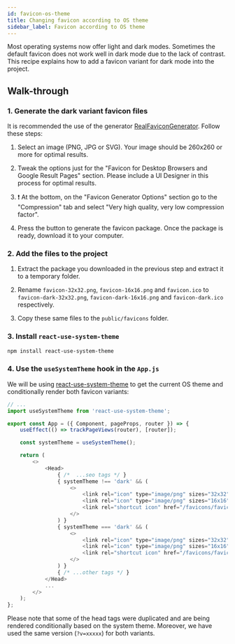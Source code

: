 ```yaml
---
id: favicon-os-theme
title: Changing favicon according to OS theme
sidebar_label: Favicon according to OS theme
---
```


Most operating systems now offer light and dark modes. Sometimes the default favicon does not work well in dark mode due to the lack of contrast. This recipe explains how to add a favicon variant for dark mode into the project.

## Walk-through

### 1. Generate the dark variant favicon files

It is recommended the use of the generator [RealFaviconGenerator](https://realfavicongenerator.net/). Follow these steps:

1. Select an image (PNG, JPG or SVG). Your image should be 260x260 or more for optimal results.

2. Tweak the options just for the "Favicon for Desktop Browsers and Google Result Pages" section. Please include a UI Designer in this process for optimal results.

3. ❗️ At the bottom, on the "Favicon Generator Options" section go to the "Compression" tab and select "Very high quality, very low compression factor".

4. Press the button to generate the favicon package. Once the package is ready, download it to your computer.

### 2. Add the files to the project

1. Extract the package you downloaded in the previous step and extract it to a temporary folder.

2. Rename `favicon-32x32.png`, `favicon-16x16.png` and `favicon.ico` to `favicon-dark-32x32.png`, `favicon-dark-16x16.png` and `favicon-dark.ico` respectively.

3. Copy these same files to the `public/favicons` folder.

### 3. Install `react-use-system-theme`

```sh
npm install react-use-system-theme
```

### 4. Use the `useSystemTheme` hook in the `App.js`

We will be using [react-use-system-theme](https://github.com/zebateira/react-use-system-theme) to get the current OS theme and conditionally render both favicon variants:

```js
// ...
import useSystemTheme from 'react-use-system-theme';

export const App = ({ Component, pageProps, router }) => {
    useEffect(() => trackPageViews(router), [router]);

    const systemTheme = useSystemTheme();

    return (
        <>
            <Head>
                { /*  ...seo tags */ }
                { systemTheme !== 'dark' && (
                    <>
                        <link rel="icon" type="image/png" sizes="32x32" href="/favicons/favicon-32x32.png?v=M4KN2GElyG" />
                        <link rel="icon" type="image/png" sizes="16x16" href="/favicons/favicon-16x16.png?v=M4KN2GElyG" />
                        <link rel="shortcut icon" href="/favicons/favicon.ico?v=M4KN2GElyG" />
                    </>
                ) }
                { systemTheme === 'dark' && (
                    <>
                        <link rel="icon" type="image/png" sizes="32x32" href="/favicons/favicon-dark-32x32.png?v=M4KN2GElyG" />
                        <link rel="icon" type="image/png" sizes="16x16" href="/favicons/favicon-dark-16x16.png?v=M4KN2GElyG" />
                        <link rel="shortcut icon" href="/favicons/favicon-dark.ico?v=M4KN2GElyG" />
                    </>
                ) }
                { /* ...other tags */ }
            </Head>
            ...
        </>
    );
};
```

Please note that some of the head tags were duplicated and are being rendered conditionally based on the system theme. Moreover, we have used the same version (`?v=xxxxx`) for both variants.
